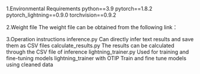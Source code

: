 1.Environmental Requirements
  python==3.9
  pytorch==1.8.2
  pytorch_lightning==0.9.0
  torchvision==0.9.2

2.Weight file
  The weight file can be obtained from the following link：

3.Operation instructions
  inference.py Can directly infer text results and save them as CSV files
  calculate_results.py The results can be calculated through the CSV file of inference
  lightning_trainer.py Used for training and fine-tuning models
  lightning_trainer with OTIP Train and fine tune models using cleaned data


  
  
  
